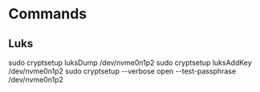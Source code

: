 # Commands 

## Luks
sudo cryptsetup luksDump /dev/nvme0n1p2
sudo cryptsetup luksAddKey /dev/nvme0n1p2
sudo cryptsetup --verbose open --test-passphrase /dev/nvme0n1p2
